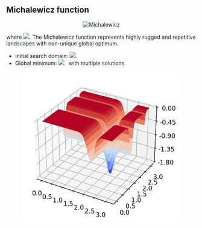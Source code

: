## Michalewicz function

<div align="center"> <img src="https://latex.codecogs.com/svg.latex?&space;f(\mathbf{x})=-\sum_{i=1}^d\sin(x_i)\sin^{2m}\biggl(\frac{ix_i^2}{\pi}\biggl)," title="Michalewicz" /> </div>

where <img src="https://latex.codecogs.com/svg.latex?&space;m=10" title=" "/>. The Michalewicz function represents highly rugged and repetitive landscapes with non-unique global optimum. 
- Initial search domain: <img src="https://latex.codecogs.com/svg.latex?&space;\mathbf{x}\in[-0.5,0.5]^d" title=" "/>.
- Global minimum: <img src="https://latex.codecogs.com/svg.latex?&space;f(\mathbf{x}_{opt})=0" title=" "/> &nbsp; with multiple solutions.

<div align="center"> 
  <img src="image/Michalewicz.jpg" alt="Michalewicz" height="400"/> 
  <! <img src="image/michalewicz_error_plot.jpg" alt="error" height="380"/> 
</div>



